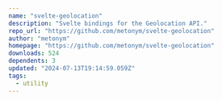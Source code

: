 ```yaml
---
name: "svelte-geolocation"
description: "Svelte bindings for the Geolocation API."
repo_url: "https://github.com/metonym/svelte-geolocation"
author: "metonym"
homepage: "https://github.com/metonym/svelte-geolocation"
downloads: 524
dependents: 3
updated: "2024-07-13T19:14:59.059Z"
tags: 
  - utility
---
```

